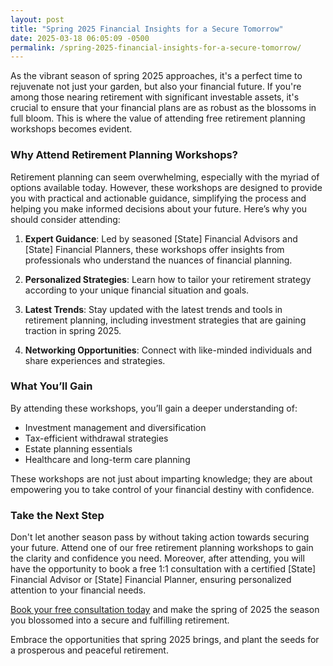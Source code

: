 ```yaml
---
layout: post
title: "Spring 2025 Financial Insights for a Secure Tomorrow"
date: 2025-03-18 06:05:09 -0500
permalink: /spring-2025-financial-insights-for-a-secure-tomorrow/
---
```



As the vibrant season of spring 2025 approaches, it's a perfect time to rejuvenate not just your garden, but also your financial future. If you're among those nearing retirement with significant investable assets, it's crucial to ensure that your financial plans are as robust as the blossoms in full bloom. This is where the value of attending free retirement planning workshops becomes evident.

### Why Attend Retirement Planning Workshops?

Retirement planning can seem overwhelming, especially with the myriad of options available today. However, these workshops are designed to provide you with practical and actionable guidance, simplifying the process and helping you make informed decisions about your future. Here’s why you should consider attending:

1. **Expert Guidance**: Led by seasoned [State] Financial Advisors and [State] Financial Planners, these workshops offer insights from professionals who understand the nuances of financial planning.

2. **Personalized Strategies**: Learn how to tailor your retirement strategy according to your unique financial situation and goals.

3. **Latest Trends**: Stay updated with the latest trends and tools in retirement planning, including investment strategies that are gaining traction in spring 2025.

4. **Networking Opportunities**: Connect with like-minded individuals and share experiences and strategies.

### What You’ll Gain

By attending these workshops, you’ll gain a deeper understanding of:

- Investment management and diversification
- Tax-efficient withdrawal strategies
- Estate planning essentials
- Healthcare and long-term care planning

These workshops are not just about imparting knowledge; they are about empowering you to take control of your financial destiny with confidence.

### Take the Next Step

Don't let another season pass by without taking action towards securing your future. Attend one of our free retirement planning workshops to gain the clarity and confidence you need. Moreover, after attending, you will have the opportunity to book a free 1:1 consultation with a certified [State] Financial Advisor or [State] Financial Planner, ensuring personalized attention to your financial needs.

[Book your free consultation today](https://workshopsforretirement.com) and make the spring of 2025 the season you blossomed into a secure and fulfilling retirement.

Embrace the opportunities that spring 2025 brings, and plant the seeds for a prosperous and peaceful retirement.
